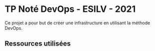 # TP Noté DevOps - ESILV - 2021

Ce projet a pour but de créer une infrastructure en utilisant la méthode DevOps. 

## Ressources utilisées

